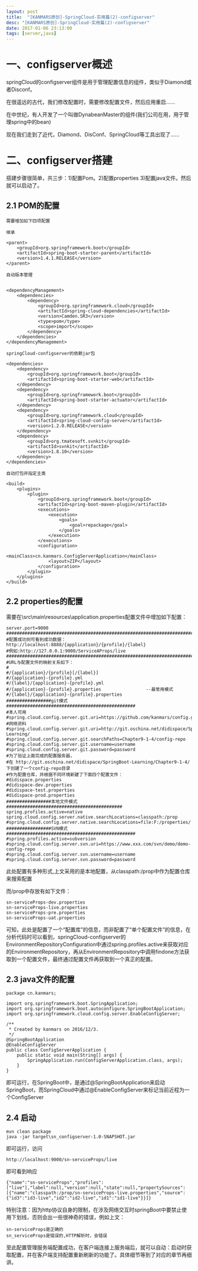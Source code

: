 ```yaml
---
layout: post
title:  "[KANMARS原创]-SpringCloud-实用篇(2)-configserver"
desc: "[KANMARS原创]-SpringCloud-实用篇(2)-configserver"
date: 2017-01-06 23:13:00
tags: [server,java]
---
```

# 一、configserver概述

springCloud的configserver组件是用于管理配置信息的组件，类似于Diamond或者Disconf。

在很遥远的古代，我们修改配置时，需要修改配置文件，然后应用重启......

在中世纪，有人开发了一个叫做DynabeanMaster的组件(我们公司在用，用于管理spring中的bean)

现在我们走到了近代，Diamond、DisConf、SpringCloud等工具出现了......

# 二、configserver搭建

搭建步骤很简单，共三步：1)配置Pom。2)配置properties 3)配置java文件。然后就可以启动了。

## 2.1 POM的配置
	需要增加如下四项配置
	
	继承
	
	<parent>
        <groupId>org.springframework.boot</groupId>
        <artifactId>spring-boot-starter-parent</artifactId>
        <version>1.4.1.RELEASE</version>
    </parent>
	
	自动版本管理

	
	<dependencyManagement>
        <dependencies>
            <dependency>
                <groupId>org.springframework.cloud</groupId>
                <artifactId>spring-cloud-dependencies</artifactId>
                <version>Camden.SR3</version>
                <type>pom</type>
                <scope>import</scope>
            </dependency>
        </dependencies>
    </dependencyManagement>
	
	springCloud-configserver的依赖jar包
	
	<dependencies>
        <dependency>
            <groupId>org.springframework.boot</groupId>
            <artifactId>spring-boot-starter-web</artifactId>
        </dependency>
        <dependency>
            <groupId>org.springframework.boot</groupId>
            <artifactId>spring-boot-starter-actuator</artifactId>
        </dependency>
        <dependency>
            <groupId>org.springframework.cloud</groupId>
            <artifactId>spring-cloud-config-server</artifactId>
            <version>1.2.0.RELEASE</version>
        </dependency>
        <dependency>
            <groupId>org.tmatesoft.svnkit</groupId>
            <artifactId>svnkit</artifactId>
            <version>1.8.10</version>
        </dependency>
    </dependencies>
	
	自动打包并指定主类
	
	<build>
        <plugins>
            <plugin>
                <groupId>org.springframework.boot</groupId>
                <artifactId>spring-boot-maven-plugin</artifactId>
                <executions>
                    <execution>
                        <goals>
                            <goal>repackage</goal>
                        </goals>
                    </execution>
                </executions>
                <configuration>
                    <mainClass>cn.kanmars.ConfigServerApplication</mainClass>
                    <layout>ZIP</layout>
                </configuration>
            </plugin>
        </plugins>
    </build>
	
## 2.2 properties的配置

需要在\src\main\resources\application.properties配置文件中增加如下配置：


	server.port=9000
	#########################################################################
	#配置成功则可看到成功数据：http://localhost:8888/{application}/{profile}/{label}
	#例如:http://127.0.0.1:9000/ServiceAProps/live
	#########################################################################
	#URL与配置文件的映射关系如下：
	#
	#/{application}/{profile}[/{label}]
	#/{application}-{profile}.yml
	#/{label}/{application}-{profile}.yml
	#/{application}-{profile}.properties                 --最常用模式
	#/{label}/{application}-{profile}.properties
	#################git模式#################################################
	#本人可用
	#spring.cloud.config.server.git.uri=https://github.com/kanmars/config.git
	#网络资料
	#spring.cloud.config.server.git.uri=http://git.oschina.net/didispace/SpringBoot-Learning/
	#spring.cloud.config.server.git.searchPaths=Chapter9-1-4/config-repo
	#spring.cloud.config.server.git.username=username
	#spring.cloud.config.server.git.password=password
	#为了验证上面完成的配置服务器，
	#在 http://git.oschina.net/didispace/SpringBoot-Learning/Chapter9-1-4/ 下创建了一个config-repo目录
	#作为配置仓库，并根据不同环境新建了下面四个配置文件：
	#didispace.properties
	#didispace-dev.properties
	#didispace-test.properties
	#didispace-prod.properties
	#################本地文件模式############################################
	spring.profiles.active=native
	spring.cloud.config.server.native.searchLocations=classpath:/prop
	#spring.cloud.config.server.native.searchLocations=file:F:/properties/
	#################SVN模式#################################################
	#spring.profiles.active=subversion
	#spring.cloud.config.server.svn.uri=https://www.xxx.com/svn/demo/demo-config-repo
	#spring.cloud.config.server.svn.username=username
	#spring.cloud.config.server.svn.password=password

此处配置有多种形式,上文采用的是本地配置，从classpath:/prop中作为配置仓库来搜索配置

而/prop中存放有如下文件：

	sn-serviceProps-dev.properties
	sn-serviceProps-live.properties
	sn-serviceProps-pre.properties
	sn-serviceProps-uat.properties

可知，此处是配置了一个“配置库”的信息，而非配置了“单个配置文件”的信息，在分析代码时可以看到，springCloud-configserver的EnvironmentRepositoryConfiguration中通过spring.profiles.active来获取对应的EnvironmentRepository，再从EnvironmentRepository中调用findone方法获取到一个配置文件，最终通过配置文件再获取到一个真正的配置。


## 2.3 java文件的配置

	package cn.kanmars;
	
	import org.springframework.boot.SpringApplication;
	import org.springframework.boot.autoconfigure.SpringBootApplication;
	import org.springframework.cloud.config.server.EnableConfigServer;
	
	/**
	 * Created by kanmars on 2016/12/3.
	 */
	@SpringBootApplication
	@EnableConfigServer
	public class ConfigServerApplication {
	    public static void main(String[] args) {
	        SpringApplication.run(ConfigServerApplication.class, args);
	    }
	}

即可运行，在SpringBoot中，是通过@SpringBootApplication来启动SpringBoot，而SpringCloud中通过@EnableConfigServer来标记当前近程为一个ConfigServer

## 2.4 启动

	mvn clean package
	java -jar target\sn_configserver-1.0-SNAPSHOT.jar

即可运行，访问

	http://localhost:9000/sn-serviceProps/live

即可看到响应

	{"name":"sn-serviceProps","profiles":["live"],"label":null,"version":null,"state":null,"propertySources":[{"name":"classpath:/prop/sn-serviceProps-live.properties","source":{"id3":"id3-live","id2":"id2-live","id1":"id1-live"}}]}

特别注意：因为http协议自身的限制，在涉及网络交互时springBoot中要禁止使用下划线，否则会出一些很神奇的错误，例如上文：

	sn-serviceProps是正确的
	sn_serviceProps是错误的,HTTP解析时，会错误

至此配置管理服务端配置成功，在客户端连接上服务端后，就可以自动：启动时获取配置，并在客户端支持配置重新刷新的功能了。具体细节等到了对应的章节再细讲。
